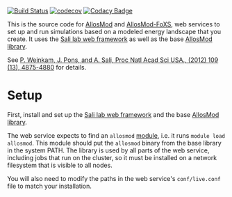 [![Build Status](https://travis-ci.org/salilab/allosmod.svg?branch=master)](https://travis-ci.org/salilab/allosmod)
[![codecov](https://codecov.io/gh/salilab/allosmod/branch/master/graph/badge.svg)](https://codecov.io/gh/salilab/allosmod)
[![Codacy Badge](https://api.codacy.com/project/badge/Grade/114da59eb5354e1aa4701717a400d7ba)](https://www.codacy.com/app/benmwebb/allosmod?utm_source=github.com&amp;utm_medium=referral&amp;utm_content=salilab/allosmod&amp;utm_campaign=Badge_Grade)

This is the source code for [AllosMod](https://salilab.org/allosmod/)
and [AllosMod-FoXS](https://salilab.org/allosmod-foxs/), web services to set up
and run simulations based on a modeled energy landscape that you create. It uses
the [Sali lab web framework](https://github.com/salilab/saliweb/) as well
as the base [AllosMod library](https://github.com/salilab/allosmod-lib/).

See [P. Weinkam, J. Pons, and A. Sali, Proc Natl Acad Sci USA., (2012) 109 (13), 4875-4880](https://www.ncbi.nlm.nih.gov/pubmed/22403063) for details.

# Setup

First, install and set up the
[Sali lab web framework](https://github.com/salilab/saliweb/) and the
base [AllosMod library](https://github.com/salilab/allosmod-lib/).

The web service expects to find an `allosmod` [module](http://modules.sourceforge.net/),
i.e. it runs `module load allosmod`. This module should put the `allosmod`
binary from the base library in the system PATH. The library is used by all
parts of the web service, including jobs that run on the cluster, so it must be
installed on a network filesystem that is visible to all nodes.

You will also need to modify the paths in the web service's `conf/live.conf`
file to match your installation.
